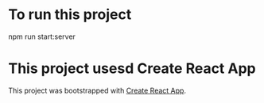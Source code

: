 # To run this project

npm run start:server

# This project usesd Create React App

This project was bootstrapped with [Create React App](https://github.com/facebook/create-react-app).

